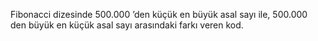  

Fibonacci dizesinde 500.000 ’den küçük en büyük asal sayı ile, 500.000 den büyük en küçük asal sayı arasındaki farkı veren kod.
